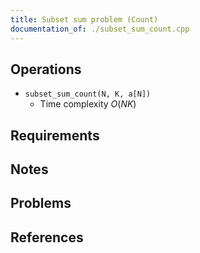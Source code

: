 ```yaml
---
title: Subset sum problem (Count)
documentation_of: ./subset_sum_count.cpp
---
```


## Operations

- `subset_sum_count(N, K, a[N])`
	- Time complexity $O(NK)$

## Requirements

## Notes

## Problems

## References

